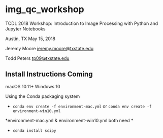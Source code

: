 # img_qc_workshop
TCDL 2018 Workshop: Introduction to Image Processing with Python and Jupyter Notebooks

Austin, TX May 15, 2018

Jeremy Moore
jeremy.moore@txstate.edu

Todd Peters
tp09@txstate.edu


## Install Instructions Coming

macOS 10.11+ 
Windows 10

Using the Conda packaging system
-  `conda env create -f environment-mac.yml` or `conda env create -f environment-win10.yml`

*environment-mac.yml & environment-win10.yml both need *
 - `conda install scipy`
